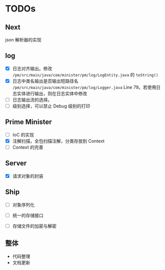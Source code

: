 # TODOs

## Next

json 解析器的实现


## log

- [x] 日志对齐输出。修改 `/pm/src/main/java/com/minister/pm/log/LogEntity.java` 的 `toString()`
- [x] 日志中类名输出是否输出短路径名 `/pm/src/main/java/com/minister/pm/log/Logger.java` Line 79。若使用日志实体进行输出，则在日志实体中修改
- [ ] 日志输出流的选择。
- [ ] 级别选择，可以禁止 Debug 级别的打印

## Prime Minister

- [ ] IoC 的实现
- [x] 注解扫描，全包扫描注解，分类存放到 Context
- [ ] Context 的完善

## Server

- [x] 请求对象的封装

## Ship

- [ ] 对象序列化
- [ ] 统一的存储接口
- [ ] 存储文件的加密与解密


## 整体

- 代码整理
- 文档更新